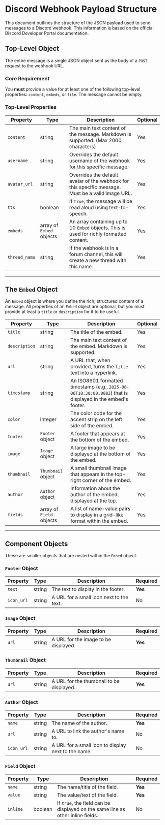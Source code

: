 # Discord Webhook Payload Structure

This document outlines the structure of the JSON payload used to send messages to a Discord webhook. This information is based on the official Discord Developer Portal documentation.

## Top-Level Object

The entire message is a single JSON object sent as the body of a `POST` request to the webhook URL.

### Core Requirement

You **must** provide a value for at least one of the following top-level properties: `content`, `embeds`, or `file`. The message cannot be empty.

### Top-Level Properties

| Property      | Type                     | Description                                                                                       | Optional |
| ------------- | ------------------------ | ------------------------------------------------------------------------------------------------- | -------- |
| `content`     | string                   | The main text content of the message. Markdown is supported. (Max 2000 characters)                | Yes      |
| `username`    | string                   | Overrides the default username of the webhook for this specific message.                          | Yes      |
| `avatar_url`  | string                   | Overrides the default avatar of the webhook for this specific message. Must be a valid image URL. | Yes      |
| `tts`         | boolean                  | If `true`, the message will be read aloud using text-to-speech.                                   | Yes      |
| `embeds`      | array of `Embed` objects | An array containing up to 10 `Embed` objects. This is used for richly formatted content.          | Yes      |
| `thread_name` | string                   | If the webhook is in a forum channel, this will create a new thread with this name.               | Yes      |

---

## The `Embed` Object

An `Embed` object is where you define the rich, structured content of a message. All properties of an `Embed` object are optional, but you must provide at least a `title` or `description` for it to be useful.

| Property      | Type                     | Description                                                                                                | Optional |
| ------------- | ------------------------ | ---------------------------------------------------------------------------------------------------------- | -------- |
| `title`       | string                   | The title of the embed.                                                                                    | Yes      |
| `description` | string                   | The main text content of the embed. Markdown is supported.                                                 | Yes      |
| `url`         | string                   | A URL that, when provided, turns the `title` text into a hyperlink.                                        | Yes      |
| `timestamp`   | string                   | An ISO8601 formatted timestamp (e.g., `2025-08-06T18:30:00.000Z`) that is displayed in the embed's footer. | Yes      |
| `color`       | integer                  | The color code for the accent strip on the left side of the embed.                                         | Yes      |
| `footer`      | `Footer` object          | A footer that appears at the bottom of the embed.                                                          | Yes      |
| `image`       | `Image` object           | A large image to be displayed at the bottom of the embed.                                                  | Yes      |
| `thumbnail`   | `Thumbnail` object       | A small thumbnail image that appears in the top-right corner of the embed.                                 | Yes      |
| `author`      | `Author` object          | Information about the author of the embed, displayed at the top.                                           | Yes      |
| `fields`      | array of `Field` objects | A list of name-value pairs to display in a grid-like format within the embed.                              | Yes      |

---

## Component Objects

These are smaller objects that are nested within the `Embed` object.

### `Footer` Object

| Property   | Type   | Description                              | Required |
| ---------- | ------ | ---------------------------------------- | -------- |
| `text`     | string | The text to display in the footer.       | **Yes**  |
| `icon_url` | string | A URL for a small icon next to the text. | No       |

### `Image` Object

| Property | Type   | Description                          | Required |
| -------- | ------ | ------------------------------------ | -------- |
| `url`    | string | A URL for the image to be displayed. | **Yes**  |

### `Thumbnail` Object

| Property | Type   | Description                              | Required |
| -------- | ------ | ---------------------------------------- | -------- |
| `url`    | string | A URL for the thumbnail to be displayed. | **Yes**  |

### `Author` Object

| Property   | Type   | Description                                         | Required |
| ---------- | ------ | --------------------------------------------------- | -------- |
| `name`     | string | The name of the author.                             | **Yes**  |
| `url`      | string | A URL to link the author's name to.                 | No       |
| `icon_url` | string | A URL for a small icon to display next to the name. | No       |

### `Field` Object

| Property | Type    | Description                                                                    | Required |
| -------- | ------- | ------------------------------------------------------------------------------ | -------- |
| `name`   | string  | The name/title of the field.                                                   | **Yes**  |
| `value`  | string  | The value/text of the field.                                                   | **Yes**  |
| `inline` | boolean | If `true`, the field can be displayed on the same line as other inline fields. | No       |
